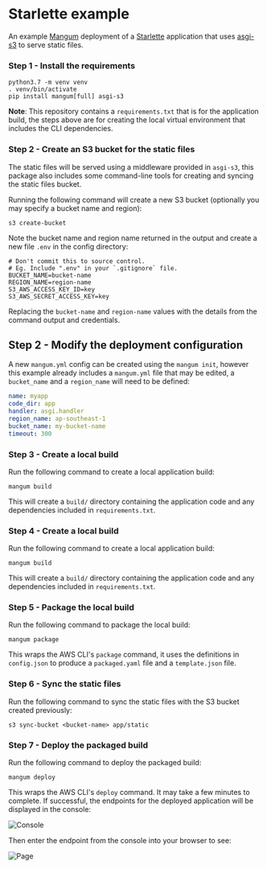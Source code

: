 # Starlette example

An example [Mangum](https://github.com/erm/mangum) deployment of a [Starlette](https://starlette.io) application that uses [asgi-s3](https://github.com/erm/asgi-s3) to serve static files.

### Step 1 - Install the requirements

```shell
python3.7 -m venv venv
. venv/bin/activate
pip install mangum[full] asgi-s3
```

**Note**: This repository contains a `requirements.txt` that is for the application build, the steps above are for creating the local virtual environment that includes the CLI dependencies.

### Step 2 - Create an S3 bucket for the static files

The static files will be served using a middleware provided in `asgi-s3`, this package also includes some command-line tools for creating and syncing the static files bucket.

Running the following command will create a new S3 bucket (optionally you may specify a bucket name and region):

```shell
s3 create-bucket
```

Note the bucket name and region name returned in the output and create a new file `.env` in the config directory:

```shell
# Don't commit this to source control.
# Eg. Include ".env" in your `.gitignore` file.
BUCKET_NAME=bucket-name
REGION_NAME=region-name
S3_AWS_ACCESS_KEY_ID=key
S3_AWS_SECRET_ACCESS_KEY=key
```

Replacing the `bucket-name` and `region-name` values with the details from the command output and credentials.


## Step 2 - Modify the deployment configuration

A new `mangum.yml` config can be created using the `mangum init`, however this example already includes a `mangum.yml` file that may be edited, a `bucket_name` and a `region_name` will need to be defined:

```yaml
name: myapp
code_dir: app
handler: asgi.handler
region_name: ap-southeast-1
bucket_name: my-bucket-name
timeout: 300
```

### Step 3 - Create a local build

Run the following command to create a local application build:

```shell
mangum build
```

This will create a `build/` directory containing the application code and any dependencies included in `requirements.txt`.

### Step 4 - Create a local build

Run the following command to create a local application build:

```shell
mangum build
```

This will create a `build/` directory containing the application code and any dependencies included in `requirements.txt`.

### Step 5 - Package the local build

Run the following command to package the local build:

```shell
mangum package
```

This wraps the AWS CLI's `package` command, it uses the definitions in `config.json` to produce a `packaged.yaml` file and a `template.json` file.

### Step 6 - Sync the static files

Run the following command to sync the static files with the S3 bucket created previously:

```shell
s3 sync-bucket <bucket-name> app/static
```

### Step 7 - Deploy the packaged build

Run the following command to deploy the packaged build:

```shell
mangum deploy
```

This wraps the AWS CLI's `deploy` command. It may take a few minutes to complete. If successful, the endpoints for the deployed application will be displayed in the console:

![Console](https://raw.githubusercontent.com/erm/mangum-example/master/docs/images/deployed.png)

Then enter the endpoint from the console into your browser to see:

![Page](https://raw.githubusercontent.com/erm/mangum-example/master/docs/images/page.png)

